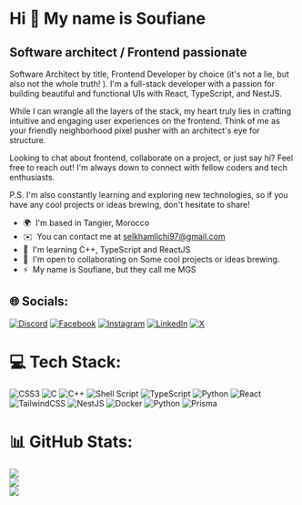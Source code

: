 Hi 👋 My name is Soufiane
==========================

Software architect / Frontend passionate
---------------------------------------------

Software Architect by title, Frontend Developer by choice (it's not a lie, but also not the whole truth! ). I'm a full-stack developer with a passion for building beautiful and functional UIs with React, TypeScript, and NestJS.

While I can wrangle all the layers of the stack, my heart truly lies in crafting intuitive and engaging user experiences on the frontend. Think of me as your friendly neighborhood pixel pusher with an architect's eye for structure.

Looking to chat about frontend, collaborate on a project, or just say hi? Feel free to reach out! I'm always down to connect with fellow coders and tech enthusiasts.

P.S. I'm also constantly learning and exploring new technologies, so if you have any cool projects or ideas brewing, don't hesitate to share!

* 🌍  I'm based in Tangier, Morocco
* ✉️  You can contact me at [selkhamlichi97@gmail.com](mailto:selkhamlichi97@gmail.com)
* 🧠  I'm learning C++, TypeScript and ReactJS
* 🤝  I'm open to collaborating on Some cool projects or ideas brewing.
* ⚡  My name is Soufiane, but they call me MGS
## 🌐 Socials:
[![Discord](https://img.shields.io/badge/Discord-%237289DA.svg?logo=discord&logoColor=white)](https://discord.gg/mgsxv) [![Facebook](https://img.shields.io/badge/Facebook-%231877F2.svg?logo=Facebook&logoColor=white)](https://facebook.com/soufiane.mgs) [![Instagram](https://img.shields.io/badge/Instagram-%23E4405F.svg?logo=Instagram&logoColor=white)](https://instagram.com/soufiane.mgs) [![LinkedIn](https://img.shields.io/badge/LinkedIn-%230077B5.svg?logo=linkedin&logoColor=white)](https://linkedin.com/in/elkhamlichi) [![X](https://img.shields.io/badge/X-black.svg?logo=X&logoColor=white)](https://x.com/05soufiane) 

# 💻 Tech Stack:
![CSS3](https://img.shields.io/badge/css3-%231572B6.svg?style=for-the-badge&logo=css3&logoColor=white) ![C](https://img.shields.io/badge/c-%2300599C.svg?style=for-the-badge&logo=c&logoColor=white) ![C++](https://img.shields.io/badge/c++-%2300599C.svg?style=for-the-badge&logo=c%2B%2B&logoColor=white) ![Shell Script](https://img.shields.io/badge/shell_script-%23121011.svg?style=for-the-badge&logo=gnu-bash&logoColor=white) ![TypeScript](https://img.shields.io/badge/typescript-%23007ACC.svg?style=for-the-badge&logo=typescript&logoColor=white) ![Python](https://img.shields.io/badge/python-3670A0?style=for-the-badge&logo=python&logoColor=ffdd54) ![React](https://img.shields.io/badge/react-%2320232a.svg?style=for-the-badge&logo=react&logoColor=%2361DAFB) ![TailwindCSS](https://img.shields.io/badge/tailwindcss-%2338B2AC.svg?style=for-the-badge&logo=tailwind-css&logoColor=white) ![NestJS](https://img.shields.io/badge/nestjs-%23E0234E.svg?style=for-the-badge&logo=nestjs&logoColor=white) ![Docker](https://img.shields.io/badge/docker-%230db7ed.svg?style=for-the-badge&logo=docker&logoColor=white) ![Python](https://img.shields.io/badge/python-3670A0?style=for-the-badge&logo=python&logoColor=ffdd54) ![Prisma](https://img.shields.io/badge/Prisma-3982CE?style=for-the-badge&logo=Prisma&logoColor=white)

# 📊 GitHub Stats:
![](https://github-readme-stats.vercel.app/api?username=MGSXV&theme=transparent&hide_border=false&include_all_commits=true&count_private=true)<br/>
![](https://github-readme-streak-stats.herokuapp.com/?user=MGSXV&theme=transparent&hide_border=false)<br/>
![](https://github-readme-stats.vercel.app/api/top-langs/?username=MGSXV&theme=transparent&hide_border=false&include_all_commits=true&count_private=true&layout=compact)
